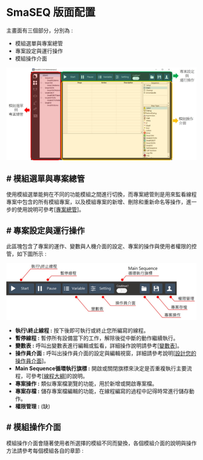 # SmaSEQ 版面配置

主畫面有三個部分，分別為 :

* 模組選單與專案總管
* 專案設定與運行操作
* 模組操作介面

![](../.gitbook/assets/maininterface.jpg)

## \# 模組選單與專案總管

使用模組選單能夠在不同的功能模組之間進行切換，而專案總管則是用來監看線程專案中包含的所有模組專案，以及模組專案的新增、刪除和重新命名等操作，進一步的使用說明可參考\[[專案總管](../mo-jie/mo-cao-zuo-you-xin-zeng-chu-zhong-xin-ming-ming-an-guan.md)\]。

## \# 專案設定與運行操作

此區塊包含了專案的運作、變數與人機介面的設定、專案的操作與使用者權限的控管，如下圖所示 :

![](../.gitbook/assets/mainbar.jpg)

* **執行\終止線程 :** 按下後即可執行或終止您所編寫的線程。
* **暫停線程 :** 暫停所有設備當下的工作，解除後從中斷的動作繼續執行。
* **變數表 :** 呼叫出變數表進行編輯或監看，詳細操作說明請參考\[[變數表](../liu-cheng-mo/biao/)\]。
* **操作員介面 :** 呼叫出操作員介面的設定與編輯視窗，詳細請參考說明\[[設計您的操作員介面](../liu-cheng-mo/nin-de-cao-zuo-zhe-jie-mian/)\]。
* **Main Sequence循環執行旗標 :** 開啟或關閉旗標來決定是否重複執行主要流程，可參考\[[線程大綱](../liu-cheng-mo/liu-cheng-zuo-fang-shi-setupmaincleanup.md)\]的說明。
* **專案操作 :** 類似專案檔瀏覽的功能，用於新增或開啟專案檔。
* **專案存檔 :** 儲存專案檔編輯的功能，在線程編寫的過程中記得時常進行儲存動作。
* **權限管理 :** \(缺\)

## \# 模組操作介面

模組操作介面會隨著使用者所選擇的模組不同而變換，各個模組介面的說明與操作方法請參考每個模組各自的章節 :

